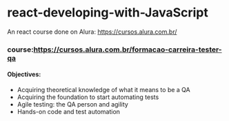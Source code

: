 # react-developing-with-JavaScript
An react course done on  Alura: https://cursos.alura.com.br/

### course:https://cursos.alura.com.br/formacao-carreira-tester-qa

#### Objectives:
- Acquiring theoretical knowledge of what it means to be a QA
- Acquiring the foundation to start automating tests
- Agile testing: the QA person and agility
- Hands-on code and test automation
